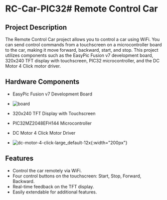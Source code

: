 # RC-Car-PIC32# Remote Control Car

## Project Description

The Remote Control Car project allows you to control a car using WiFi. You can send control commands from a touchscreen on a microcontroller board to the car, making it move forward, backward, start, and stop. This project utilizes components such as the EasyPic Fusion v7 development board, 320x240 TFT display with touchscreen, PIC32 microcontroller, and the DC Motor 4 Click motor driver.


## Hardware Components

- EasyPic Fusion v7 Development Board
- ![board](https://github.com/shmupISCE/RC-Car-PIC32/assets/59251183/27698a5e-18dd-4b9a-bb59-ffe02cd5eba0)

- 320x240 TFT Display with Touchscreen
- PIC32MZ2048EFH144 Microcontroller
- DC Motor 4 Click Motor Driver
- ![dc-motor-4-click-large_default-12x](https://github.com/shmupISCE/RC-Car-PIC32/assets/59251183/0676cec1-00c0-49c9-bcaf-fcee17518ad6){:width="200px"}


## Features

- Control the car remotely via WiFi.
- Four control buttons on the touchscreen: Start, Stop, Forward, Backward.
- Real-time feedback on the TFT display.
- Easily extendable for additional features.
